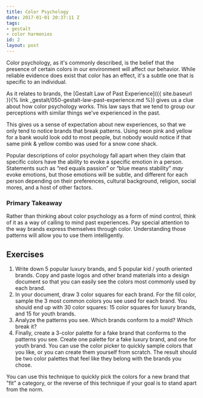 ```yaml
---
title: Color Psychology
date: 2017-01-01 20:37:11 Z
tags:
- gestalt
- color harmonies
id: 2
layout: post
---
```


Color psychology, as it's commonly described, is the belief that the presence of certain colors in our environment will affect our behavior. While reliable evidence does exist that color has an effect, it's a subtle one that is specific to an individual.

As it relates to brands, the [Gestalt Law of Past Experience]({{ site.baseurl }}{% link _gestalt/050-gestalt-law-past-experience.md %}) gives us a clue about how color psychology works. This law says that we tend to group our perceptions with similar things we've experienced in the past.

This gives us a sense of expectation about new experiences, so that we only tend to notice brands that break patterns. Using neon pink and yellow for a bank would look odd to most people, but nobody would notice if that same pink & yellow combo was used for a snow cone shack.

Popular descriptions of color psychology fall apart when they claim that specific colors have the ability to evoke a specific emotion in a person. Statements such as “red equals passion” or “blue means stability” *may* evoke emotions, but those emotions will be subtle, and different for each person depending on their preferences, cultural background, religion, social mores, and a host of other factors.

### Primary Takeaway

Rather than thinking about color psychology as a form of mind control, think of it as a way of calling to mind past experiences. Pay special attention to the way brands express themselves through color. Understanding those patterns will allow you to use them intelligently.

<!--more-->
## Exercises

1. Write down 5 popular luxury brands, and 5 popular kid / youth oriented brands. Copy and paste logos and other brand materials into a design document so that you can easily see the colors most commonly used by each brand.
2. In your document, draw 3 color squares for each brand. For the fill color, <span data-keyCombo="color-picker">sample</span> the 3 most common colors you see used for each brand. You should end up with 30 color squares: 15 color squares for luxury brands, and 15 for youth brands.
3. Analyze the patterns you see. Which brands conform to a mold? Which break it?
4. Finally, create a 3-color palette for a fake brand that conforms to the patterns you see. Create one palette for a fake luxury brand, and one for youth brand. You can use the <span data-keyCombo="color-picker">color picker</span> to quickly sample colors that you like, or you can create them yourself from scratch. The result should be two color palettes that feel like they belong with the brands you chose.

You can use this technique to quickly pick the colors for a new brand that "fit" a category, or the reverse of this technique if your goal is to stand apart from the norm.
